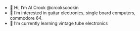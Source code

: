 - 👋 Hi, I’m Al Crook @crookscookin
- 👀 I’m interested in guitar electronics, single board computers, commodore 64.
- 🌱 I’m currently learning vintage tube electronics

<!---
crookscookin/crookscookin is a ✨ special ✨ repository because its `README.md` (this file) appears on your GitHub profile.
You can click the Preview link to take a look at your changes.
--->
